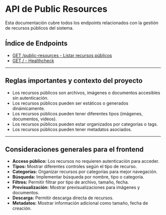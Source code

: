 # API de Public Resources

Esta documentación cubre todos los endpoints relacionados con la gestión de recursos públicos del sistema.

## Índice de Endpoints

- [GET /public-resources - Listar recursos públicos](./public-resources-list.md)
- [GET / - Healthcheck](./public-resources-healthcheck.md)

---

## Reglas importantes y contexto del proyecto

- Los recursos públicos son archivos, imágenes o documentos accesibles sin autenticación.
- Los recursos públicos pueden ser estáticos o generados dinámicamente.
- Los recursos públicos pueden tener diferentes tipos (imágenes, documentos, videos).
- Los recursos públicos pueden estar organizados por categorías o tags.
- Los recursos públicos pueden tener metadatos asociados.

---

## Consideraciones generales para el frontend

- **Acceso público:** Los recursos no requieren autenticación para acceder.
- **Tipos:** Mostrar diferentes controles según el tipo de recurso.
- **Categorías:** Organizar recursos por categorías para mejor navegación.
- **Búsqueda:** Implementar búsqueda por nombre, tipo o categoría.
- **Filtros:** Permitir filtrar por tipo de archivo, tamaño, fecha.
- **Previsualización:** Mostrar previsualizaciones para imágenes y documentos.
- **Descarga:** Permitir descarga directa de recursos.
- **Metadatos:** Mostrar información adicional como tamaño, fecha de creación. 